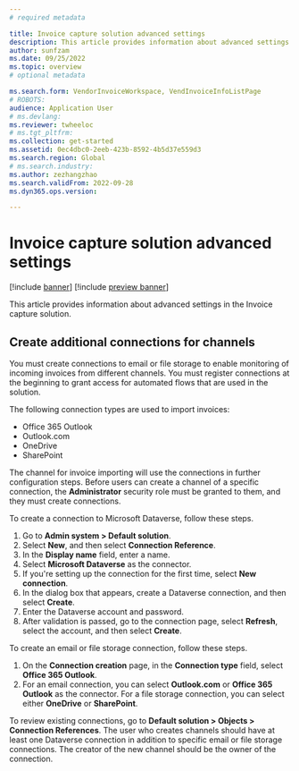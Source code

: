 ```yaml
---
# required metadata

title: Invoice capture solution advanced settings
description: This article provides information about advanced settings in the Invoice capture solution.
author: sunfzam
ms.date: 09/25/2022
ms.topic: overview
# optional metadata

ms.search.form: VendorInvoiceWorkspace, VendInvoiceInfoListPage
# ROBOTS: 
audience: Application User
# ms.devlang: 
ms.reviewer: twheeloc
# ms.tgt_pltfrm: 
ms.collection: get-started
ms.assetid: 0ec4dbc0-2eeb-423b-8592-4b5d37e559d3
ms.search.region: Global
# ms.search.industry: 
ms.author: zezhangzhao
ms.search.validFrom: 2022-09-28
ms.dyn365.ops.version: 

---
```


# Invoice capture solution advanced settings

[!include [banner](../includes/banner.md)]
[!include [preview banner](../includes/preview-banner.md)]

This article provides information about advanced settings in the Invoice capture solution.

## Create additional connections for channels

You must create connections to email or file storage to enable monitoring of incoming invoices from different channels. You must register connections at the beginning to grant access for automated flows that are used in the solution.

The following connection types are used to import invoices:

- Office 365 Outlook
- Outlook.com
- OneDrive
- SharePoint

The channel for invoice importing will use the connections in further configuration steps. Before users can create a channel of a specific connection, the **Administrator** security role must be granted to them, and they must create connections.

To create a connection to Microsoft Dataverse, follow these steps.

1. Go to **Admin system \> Default solution**.
2. Select **New**, and then select **Connection Reference**.
3. In the **Display name** field, enter a name.
4. Select **Microsoft Dataverse** as the connector.
5. If you're setting up the connection for the first time, select **New connection**.
6. In the dialog box that appears, create a Dataverse connection, and then select **Create**.
7. Enter the Dataverse account and password.
8. After validation is passed, go to the connection page, select **Refresh**, select the account, and then select **Create**.

To create an email or file storage connection, follow these steps.

1. On the **Connection creation** page, in the **Connection type** field, select **Office 365 Outlook**.
2. For an email connection, you can select **Outlook.com** or **Office 365 Outlook** as the connector. For a file storage connection, you can select either **OneDrive** or **SharePoint**.

To review existing connections, go to **Default solution \> Objects \> Connection References**. The user who creates channels should have at least one Dataverse connection in addition to specific email or file storage connections. The creator of the new channel should be the owner of the connection.
